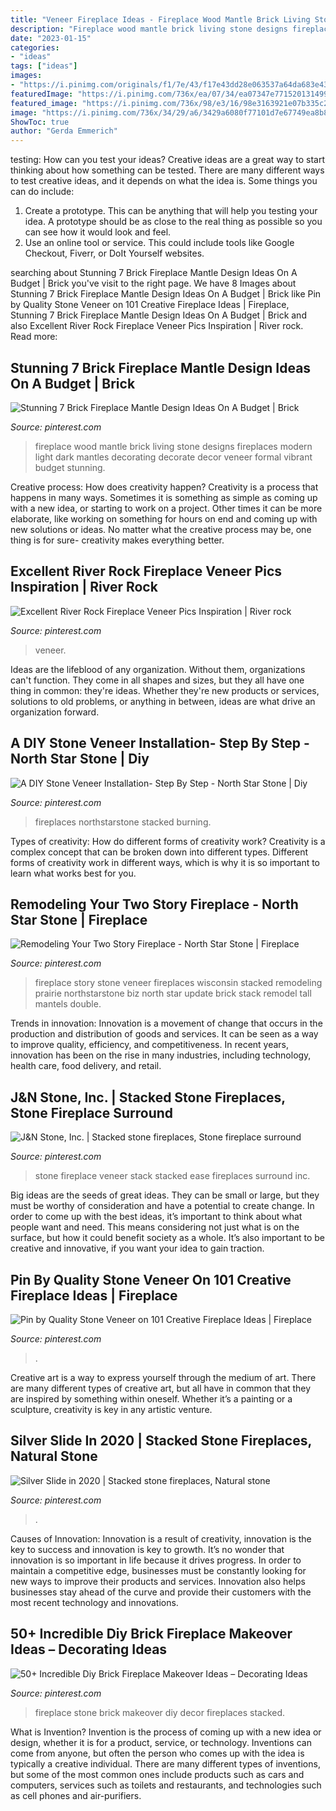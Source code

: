 ```yaml
---
title: "Veneer Fireplace Ideas - Fireplace Wood Mantle Brick Living Stone Designs Fireplaces Modern Light Dark Mantles Decorating Decorate Decor Veneer Formal Vibrant Budget Stunning"
description: "Fireplace wood mantle brick living stone designs fireplaces modern light dark mantles decorating decorate decor veneer formal vibrant budget stunning"
date: "2023-01-15"
categories:
- "ideas"
tags: ["ideas"]
images:
- "https://i.pinimg.com/originals/f1/7e/43/f17e43dd28e063537a64da683e433bcc.jpg"
featuredImage: "https://i.pinimg.com/736x/ea/07/34/ea07347e771520131499833b938635e0.jpg"
featured_image: "https://i.pinimg.com/736x/98/e3/16/98e3163921e07b335c26b5f5ba9f6e65.jpg"
image: "https://i.pinimg.com/736x/34/29/a6/3429a6080f77101d7e67749ea8b82784.jpg"
ShowToc: true
author: "Gerda Emmerich"
---
```



testing: How can you test your ideas?
Creative ideas are a great way to start thinking about how something can be tested. There are many different ways to test creative ideas, and it depends on what the idea is. Some things you can do include:
1. Create a prototype. This can be anything that will help you testing your idea. A prototype should be as close to the real thing as possible so you can see how it would look and feel.
2. Use an online tool or service. This could include tools like Google Checkout, Fiverr, or DoIt Yourself websites.

	

		
searching about Stunning 7 Brick Fireplace Mantle Design Ideas On A Budget | Brick you've visit to the right page. We have 8 Images about Stunning 7 Brick Fireplace Mantle Design Ideas On A Budget | Brick like Pin by Quality Stone Veneer on 101 Creative Fireplace Ideas | Fireplace, Stunning 7 Brick Fireplace Mantle Design Ideas On A Budget | Brick and also Excellent River Rock Fireplace Veneer Pics Inspiration | River rock. Read more:
		
    
## Stunning 7 Brick Fireplace Mantle Design Ideas On A Budget | Brick

<img loading=lazy src="https://i.pinimg.com/736x/34/29/a6/3429a6080f77101d7e67749ea8b82784.jpg" onerror="this.onerror=null;this.src='https://tse2.mm.bing.net/th?id=OIP.1COEa3yBitmNSa_O4jMdwAHaI_&amp;pid=15.1';" alt="Stunning 7 Brick Fireplace Mantle Design Ideas On A Budget | Brick">

_Source: pinterest.com_

>fireplace wood mantle brick living stone designs fireplaces modern light dark mantles decorating decorate decor veneer formal vibrant budget stunning. 

	

Creative process: How does creativity happen?
Creativity is a process that happens in many ways. Sometimes it is something as simple as coming up with a new idea, or starting to work on a project. Other times it can be more elaborate, like working on something for hours on end and coming up with new solutions or ideas. No matter what the creative process may be, one thing is for sure- creativity makes everything better.

    
## Excellent River Rock Fireplace Veneer Pics Inspiration | River Rock

<img loading=lazy src="https://i.pinimg.com/736x/ea/07/34/ea07347e771520131499833b938635e0.jpg" onerror="this.onerror=null;this.src='https://tse4.mm.bing.net/th?id=OIP.EKz98Wnwo_38tI00AMrNWwHaKj&amp;pid=15.1';" alt="Excellent River Rock Fireplace Veneer Pics Inspiration | River rock">

_Source: pinterest.com_

>veneer. 

	

Ideas are the lifeblood of any organization. Without them, organizations can't function. They come in all shapes and sizes, but they all have one thing in common: they're ideas. Whether they're new products or services, solutions to old problems, or anything in between, ideas are what drive an organization forward.

    
## A DIY Stone Veneer Installation- Step By Step - North Star Stone | Diy

<img loading=lazy src="https://i.pinimg.com/736x/16/b7/9b/16b79b32f10fa1fa65dd38516c1bf7d0.jpg" onerror="this.onerror=null;this.src='https://tse2.mm.bing.net/th?id=OIP.oh7wTlkOBebKkwTrc77QkAHaJ3&amp;pid=15.1';" alt="A DIY Stone Veneer Installation- Step By Step - North Star Stone | Diy">

_Source: pinterest.com_

>fireplaces northstarstone stacked burning. 

	

Types of creativity: How do different forms of creativity work?
Creativity is a complex concept that can be broken down into different types. Different forms of creativity work in different ways, which is why it is so important to learn what works best for you.

    
## Remodeling Your Two Story Fireplace - North Star Stone | Fireplace

<img loading=lazy src="https://i.pinimg.com/originals/f1/7e/43/f17e43dd28e063537a64da683e433bcc.jpg" onerror="this.onerror=null;this.src='https://tse3.mm.bing.net/th?id=OIP.iYduDs3Lr7HuT6OJzeCXGwHaLH&amp;pid=15.1';" alt="Remodeling Your Two Story Fireplace - North Star Stone | Fireplace">

_Source: pinterest.com_

>fireplace story stone veneer fireplaces wisconsin stacked remodeling prairie northstarstone biz north star update brick stack remodel tall mantels double. 

	

Trends in innovation:
Innovation is a movement of change that occurs in the production and distribution of goods and services. It can be seen as a way to improve quality, efficiency, and competitiveness. In recent years, innovation has been on the rise in many industries, including technology, health care, food delivery, and retail.

    
## J&amp;N Stone, Inc. | Stacked Stone Fireplaces, Stone Fireplace Surround

<img loading=lazy src="https://i.pinimg.com/736x/97/a7/e2/97a7e27599ef8ee58d4150eb40b8cfb2.jpg" onerror="this.onerror=null;this.src='https://tse1.mm.bing.net/th?id=OIP.X7c8qTvn-ufQSPC2GJ-a4QHaLG&amp;pid=15.1';" alt="J&amp;N Stone, Inc. | Stacked stone fireplaces, Stone fireplace surround">

_Source: pinterest.com_

>stone fireplace veneer stack stacked ease fireplaces surround inc. 

	

Big ideas are the seeds of great ideas. They can be small or large, but they must be worthy of consideration and have a potential to create change. In order to come up with the best ideas, it’s important to think about what people want and need. This means considering not just what is on the surface, but how it could benefit society as a whole. It’s also important to be creative and innovative, if you want your idea to gain traction.

    
## Pin By Quality Stone Veneer On 101 Creative Fireplace Ideas | Fireplace

<img loading=lazy src="https://i.pinimg.com/originals/5d/dd/f5/5dddf57996ce19358361df8c5b14448a.jpg" onerror="this.onerror=null;this.src='https://tse2.mm.bing.net/th?id=OIP.zDaEC5mGHjcPptTdI2dzxgHaLG&amp;pid=15.1';" alt="Pin by Quality Stone Veneer on 101 Creative Fireplace Ideas | Fireplace">

_Source: pinterest.com_

>. 

	

Creative art is a way to express yourself through the medium of art. There are many different types of creative art, but all have in common that they are inspired by something within oneself. Whether it’s a painting or a sculpture, creativity is key in any artistic venture.

    
## Silver Slide In 2020 | Stacked Stone Fireplaces, Natural Stone

<img loading=lazy src="https://i.pinimg.com/736x/98/e3/16/98e3163921e07b335c26b5f5ba9f6e65.jpg" onerror="this.onerror=null;this.src='https://tse4.mm.bing.net/th?id=OIP.VeIDRPMHAX39y2N9UAEktgHaJ3&amp;pid=15.1';" alt="Silver Slide in 2020 | Stacked stone fireplaces, Natural stone">

_Source: pinterest.com_

>. 

	

Causes of Innovation:
Innovation is a result of creativity, innovation is the key to success and innovation is key to growth. It’s no wonder that innovation is so important in life because it drives progress. In order to maintain a competitive edge, businesses must be constantly looking for new ways to improve their products and services. Innovation also helps businesses stay ahead of the curve and provide their customers with the most recent technology and innovations.

    
## 50+ Incredible Diy Brick Fireplace Makeover Ideas – Decorating Ideas

<img loading=lazy src="https://i.pinimg.com/736x/71/97/2f/71972fd33835d0fae0b4b92e56dd61b9.jpg" onerror="this.onerror=null;this.src='https://tse2.mm.bing.net/th?id=OIP.O-qE0zBwOI9W300DA799mgHaJ4&amp;pid=15.1';" alt="50+ Incredible Diy Brick Fireplace Makeover Ideas – Decorating Ideas">

_Source: pinterest.com_

>fireplace stone brick makeover diy decor fireplaces stacked. 

	

What is Invention?
Invention is the process of coming up with a new idea or design, whether it is for a product, service, or technology. Inventions can come from anyone, but often the person who comes up with the idea is typically a creative individual. There are many different types of inventions, but some of the most common ones include products such as cars and computers, services such as toilets and restaurants, and technologies such as cell phones and air-purifiers.

